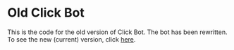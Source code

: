 # Old Click Bot

This is the code for the old version of Click Bot. The bot has been rewritten. To see the new (current) version, click [here](https://github.com/Uppernate/UppBot).

